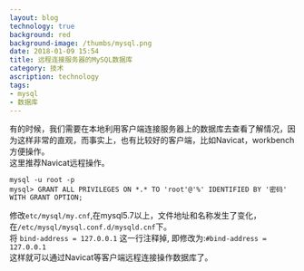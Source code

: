 ```yaml
---
layout: blog
technology: true
background: red
background-image: /thumbs/mysql.png
date: 2018-01-09 15:54
title: 远程连接服务器的MySQL数据库
category: 技术
ascription: technology
tags:
- mysql
- 数据库
---
```


有的时候，我们需要在本地利用客户端连接服务器上的数据库去查看了解情况，因为这样非常的直观，而事实上，也有比较好的客户端，比如Navicat，workbench方便操作。  
这里推荐Navicat远程操作。  
```
mysql -u root -p
mysql> GRANT ALL PRIVILEGES ON *.* TO 'root'@'%' IDENTIFIED BY '密码' WITH GRANT OPTION;
```
修改`etc/mysql/my.cnf`,在mysql5.7以上，文件地址和名称发生了变化，在`/etc/mysql/mysql.conf.d/mysqld.cnf`下。  
将 `bind-address = 127.0.0.1` 这一行注释掉, 即修改为:`#bind-address = 127.0.0.1`  
这样就可以通过Navicat等客户端远程连接操作数据库了。